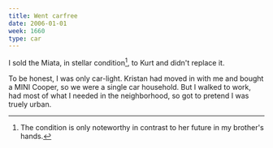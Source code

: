 ```yaml
---
title: Went carfree
date: 2006-01-01
week: 1660
type: car
---
```


I sold the Miata, in stellar condition[^condition], to Kurt and didn't replace it.

[^condition]: The condition is only noteworthy in contrast to her future in my brother's hands.

To be honest, I was only car-light. Kristan had moved in with me and bought a MINI Cooper, so we were a single car household. But I walked to work, had most of what I needed in the neighborhood, so got to pretend I was truely urban.
